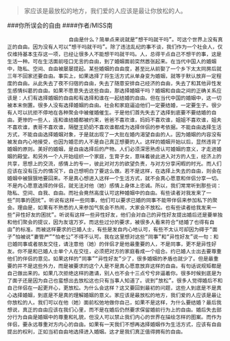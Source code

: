 > 家应该是最放松的地方，我们爱的人应该是最让你放松的人。

###你所误会的自由
####作者/MISS南

						自由是什么？简单点来说就是“想干吗就干吗”。可这个世界上没有真正的自由。因为没有人可以“想干吗就干吗”。除了违法乱纪的事不谈，我们作为一个社会人，仅仅维持基本生存这一项，已经让很多人不能想干吗就干吗。人，总得干点自己不想干的事，这是生活一种。可在生活面前哑口无言的自由，到了婚姻面前突然嚣张起来。在当代中国人的婚姻中，隐私、空间、自由被屡屡提起。某些婚姻的自由度，甚至比从前娶了一个乡下太太同房后就三年不回家还要自由。事实上，如果选择了将生活方式从单身变为婚姻，就等于默认放弃一定程度的自由。从此失去了夜不归宿的自由，失去了随意安排自己经济的自由，失去了和其他异性发生感情纠葛的自由。如果不愿意失去这些自由，那选择婚姻干吗？婚姻和自由之间的正确关系应该是：人们有选择婚姻的自由和有选择和谁在一起结婚的自由。但在当代中国的婚姻中，这一切被本末倒置。很多人没有选择婚姻的自由。社会和家庭逼迫他们一定要结婚，一定要生子。很少有人可以抗拒不停地在各种聚会中被催婚催生。于是他们首先失去了选择到底要不要结婚的自由。更惨的一些人，连和谁结婚都被约束，爸爸不喜欢谁，妈妈不喜欢谁，姐姐不喜欢谁，姐夫不喜欢谁，表哥不喜欢谁，隔壁王奶奶不喜欢谁都成为选择伴侣的参考依据。不能自由选择生活方式，不能自由选择婚姻对象，于是就出现了一大批在婚内渴望自由的人。因为婚姻的内容没有被发自内心地接受，也因为婚恋的人不是自己真正想要的人。这样的婚姻开始以后，显然违背了婚姻的原则。美好的婚姻，是自由选择后的产物。人们必须深思熟虑认可婚姻的意义，才走进婚姻的殿堂。和另外一个人开始组织一个家庭，生育子女，意味着彼此进入对方的人生，经济上的共享，思想上的交流，感情上的专一，彼此对对方的欲望负责，与对方分享闲暇的时光。而人们应该在没有压力的情况下，自己想明白了要这么做。若不是这样，在选择上失去的自由，则会在婚姻中被狠狠地要回来。不是真心想进入这样一个生活方式，就不会真心愿意和伴侣分享一切。不是内心愿意选择的伴侣，就无法对他（她）感情上身体上忠诚。所以，我们常常听到那些词：隐私、空间、自我、自由。而社会竟然高度认可这种婚姻中的自由。有些读者对我发来了一些“同事的困扰”。听说有这样一些同事，他们可以要求已婚的同事不能带伴侣来参加私下的聚会。理由是，如果有不熟悉的人来参加气氛会不热闹，大家会不放松。也有些读者给我发来一些“异性好友的困扰”。听说有这样一些异性好友，他们会对自己的异性好友提出婚后还是要单独和他们聚会的提议，因为友谊万岁。而这些过分的要求，被很多人看来符合“结婚了也得有自由”的标准。而被这样要求的已婚人士，有些是发自内心地认可，有些不太认可却因为碍于“面子”怕被说“妻管严”“怕老公”不得不认可。我在这里想对这些“同事”和“异性好友”说一句：和已婚同事或者朋友交往，请注意他（她）的伴侣才是他最重要的人，不是同事，更不是异性好友。你不是和已婚人士单个人在交往，必须把对方的家庭看成一个组合。约已婚人士出去要尊重他们的伴侣的意见。如果这样的“同事”“异性好友”少了，很多婚姻的矛盾也就少了。但是最重要的并不是这些外力，而是被要求的这个人是不是真心愿意放弃这样的自由。有句话说规矩都是自己做出来的。如果几次拒绝这样的邀请，别人也不会十三点兮兮非逼着你。很多时候到底是为了面子还是因为自己也蛮想出去放松这也只有当事人知道了。说到“放松”。很多人觉得婚后不和自己伴侣在一起更开心，更放松。为什么会这样？这又要回到最初的问题，这些人到底是不是真心选择婚姻，到底是不是真的理解婚姻的意义。家应该是最放松的地方，我们爱的人应该是最让你放松的人。我们可以在他（她）面前松弛地做你自己，如果不是这样，为什么要结婚？最后我想说，真正的自由应该在我们心里，而不是在婚后仍然要求保留婚前行为上的自由。婚后失去部分行为自由是婚姻中的尊重和礼貌，但没人可以禁止我们内心的世界在描绘怎样的图案。而作为伴侣，要永远尊重对方内心的自由。如果有一天我们不想再选择婚姻作为生活方式，应该有自由提出的权利，正如当初自由地选择进入婚姻。这才是我们真正值得拥有的自由。			  		